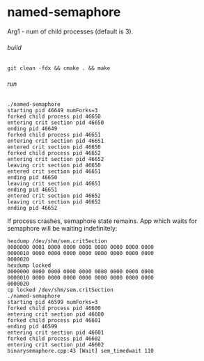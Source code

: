 # named-semaphore

Arg1 - num of child processes (default is 3).

###### build

```shell script
git clean -fdx && cmake . && make
```

###### run

```shell script
./named-semaphore 
starting pid 46649 numForks=3
forked child process pid 46650
entering crit section pid 46650
ending pid 46649
forked child process pid 46651
entering crit section pid 46651
entered crit section pid 46650
forked child process pid 46652
entering crit section pid 46652
leaving crit section pid 46650
entered crit section pid 46651
ending pid 46650
leaving crit section pid 46651
ending pid 46651
entered crit section pid 46652
leaving crit section pid 46652
ending pid 46652
```

If process crashes, semaphore state remains. App which waits for semaphore will be waiting indefinitely:

```shell script
hexdump /dev/shm/sem.critSection
0000000 0001 0000 0000 0000 0080 0000 0000 0000
0000010 0000 0000 0000 0000 0000 0000 0000 0000
0000020
hexdump locked
0000000 0000 0000 0000 0000 0080 0000 0000 0000
0000010 0000 0000 0000 0000 0000 0000 0000 0000
0000020
cp locked /dev/shm/sem.critSection
./named-semaphore 
starting pid 46599 numForks=3
forked child process pid 46600
entering crit section pid 46600
forked child process pid 46601
ending pid 46599
entering crit section pid 46601
forked child process pid 46602
entering crit section pid 46602
binarysemaphore.cpp:43 [Wait] sem_timedwait 110
```
